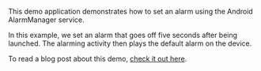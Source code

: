 This demo application demonstrates how to set an alarm using the Android AlarmManager service.

In this example, we set an alarm that goes off five seconds after being launched.  The alarming activity then plays the default alarm on the device.

To read a blog post about this demo, [check it out here]().